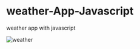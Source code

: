 # weather-App-Javascript
 weather app with javascript



![weather](https://github.com/suB1lal/weather-App-Javascript/assets/134786927/3dbf459b-7ecf-4ad5-bc9c-816ac03d8039)
